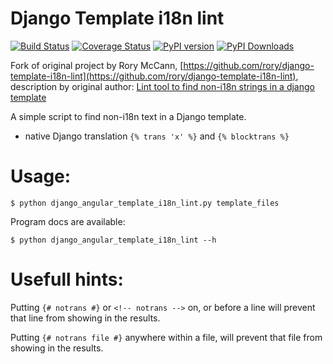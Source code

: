 Django Template i18n lint
=========================

[![Build Status](https://travis-ci.org/rory/django-template-i18n-lint.png?branch=master)](https://travis-ci.org/rory/django-template-i18n-lint)
[![Coverage Status](https://coveralls.io/repos/rory/django-template-i18n-lint/badge.png?branch=master)](https://coveralls.io/r/rory/django-template-i18n-lint?branch=master)
[![PyPI version](https://pypip.in/v/django-template-i18n-lint/badge.png)](https://pypi.python.org/pypi/django-template-i18n-lint)
[![PyPI Downloads](https://pypip.in/d/django-template-i18n-lint/badge.png)](https://pypi.python.org/pypi/django-template-i18n-lint)

Fork of original project by Rory McCann, [https://github.com/rory/django-template-i18n-lint](https://github.com/rory/django-template-i18n-lint), description by original author: [Lint tool to find non-i18n strings in a django template](http://www.technomancy.org/python/django-template-i18n-lint/)


A simple script to find non-i18n text in a Django template.

* native Django translation `{% trans 'x' %}` and `{% blocktrans %}`

Usage:
======

    $ python django_angular_template_i18n_lint.py template_files

Program docs are available:

    $ python django_angular_template_i18n_lint --h


Usefull hints:
==============

Putting `{# notrans #}` or `<!-- notrans -->` on, or before a line will prevent
that line from showing in the results.

Putting `{# notrans file #}` anywhere within a file, will prevent that file from
showing in the results.
